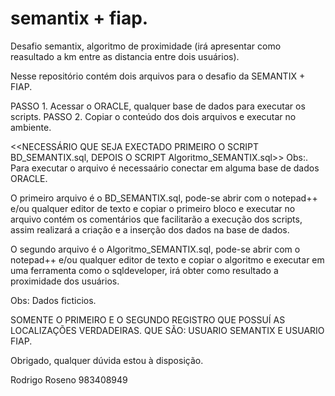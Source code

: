 # semantix + fiap.
Desafio semantix, algoritmo de proximidade (irá apresentar como reasultado a km entre as distancia entre dois usuários).

Nesse repositório contém dois arquivos para o desafio da SEMANTIX + FIAP.

PASSO 1. Acessar o ORACLE, qualquer base de dados para executar os scripts.
PASSO 2. Copiar o conteúdo dos dois arquivos e executar no ambiente.

<<NECESSÁRIO QUE SEJA EXECTADO PRIMEIRO O SCRIPT BD_SEMANTIX.sql, DEPOIS O SCRIPT Algoritmo_SEMANTIX.sql>>
Obs:. Para executar o arquivo é necessaário conectar em alguma base de dados ORACLE.


O primeiro arquivo é o BD_SEMANTIX.sql, pode-se abrir com o notepad++ e/ou qualquer editor de texto e copiar o primeiro bloco e executar no arquivo contém os comentários que facilitarão a execução dos scripts, assim realizará a criação e a inserção dos dados na base de dados.

O segundo arquivo é o Algoritmo_SEMANTIX.sql, pode-se abrir com o notepad++ e/ou qualquer editor de texto e copiar o algoritmo e executar em uma ferramenta como o sqldeveloper, irá obter como resultado a proximidade dos usuários.

Obs: Dados ficticios.

SOMENTE O PRIMEIRO E O SEGUNDO REGISTRO QUE POSSUÍ AS LOCALIZAÇÕES VERDADEIRAS.
QUE SÃO: USUARIO SEMANTIX E USUARIO FIAP.


Obrigado, qualquer dúvida estou à disposição.

Rodrigo Roseno
983408949
